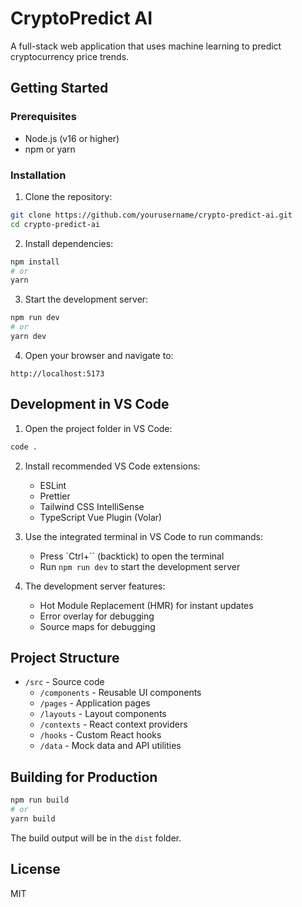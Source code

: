 # CryptoPredict AI

A full-stack web application that uses machine learning to predict cryptocurrency price trends.

## Getting Started

### Prerequisites

- Node.js (v16 or higher)
- npm or yarn

### Installation

1. Clone the repository:
```bash
git clone https://github.com/yourusername/crypto-predict-ai.git
cd crypto-predict-ai
```

2. Install dependencies:
```bash
npm install
# or
yarn
```

3. Start the development server:
```bash
npm run dev
# or
yarn dev
```

4. Open your browser and navigate to:
```
http://localhost:5173
```

## Development in VS Code

1. Open the project folder in VS Code:
```bash
code .
```

2. Install recommended VS Code extensions:
   - ESLint
   - Prettier
   - Tailwind CSS IntelliSense
   - TypeScript Vue Plugin (Volar)

3. Use the integrated terminal in VS Code to run commands:
   - Press `Ctrl+`` (backtick) to open the terminal
   - Run `npm run dev` to start the development server

4. The development server features:
   - Hot Module Replacement (HMR) for instant updates
   - Error overlay for debugging
   - Source maps for debugging

## Project Structure

- `/src` - Source code
  - `/components` - Reusable UI components
  - `/pages` - Application pages
  - `/layouts` - Layout components
  - `/contexts` - React context providers
  - `/hooks` - Custom React hooks
  - `/data` - Mock data and API utilities

## Building for Production

```bash
npm run build
# or
yarn build
```

The build output will be in the `dist` folder.

## License

MIT
